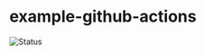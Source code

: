 # example-github-actions

![Status](https://github.com/0Tech/example-github-actions/actions/workflows/test.yml/badge.svg?branch=main)
